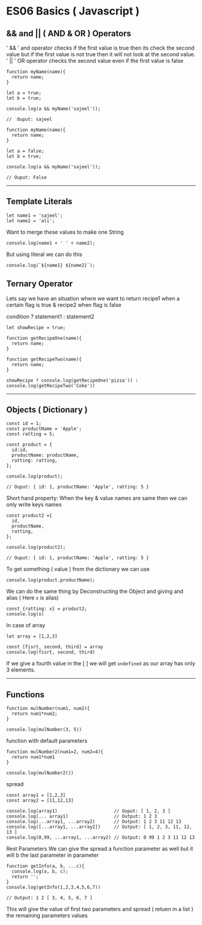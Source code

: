 # ES06 Basics ( Javascript )

## && and || ( AND  & OR ) Operators

' && ' and operator checks if the first value is true then its check the second value  but if the first value is not true then it will not look at the second value.
' || ' OR operator checks the second value even if the first value is false

```
function myName(name){
  return name;
}

let a = true;
let b = true;

console.log(a && myName('sajeel'));

//  Ouput: sajeel

```
```
function myName(name){
  return name;
}

let a = false;
let b = true;

console.log(a && myName('sajeel'));

// Ouput: False

```

---

## Template Literals

```
let name1 = 'sajeel';
let name2 = 'ali';
```

Want to merge these values to make one String
```
console.log(name1 + ' ' + name2);
```

But using literal we can do this 
```
console.log(`${name1} ${name2}`);
```

## Ternary Operator

Lets say we have an situation where we want to return recipe1 when a certain flag is true & recipe2 when flag is false

condition ? statement1 : statement2
```
let showRecipe = true;

function getRecipeOne(name){
  return name;
}

function getRecipeTwo(name){
  return name;
}

showRecipe ? console.log(getRecipeOne('pizza')) : 
console.log(getRecipeTwo('Coke'))
```

---

## Objects ( Dictionary )

```
const id = 1;
const productName = 'Apple';
const ratting = 5;

const product = {
  id:id,
  productName: productName,
  ratting: ratting,
};

console.log(product);

// Ouput: { id: 1, productName: 'Apple', ratting: 5 }
```

Short hand property: When the key & value names are same then we can only write keys names

```
const product2 ={
  id,
  productName,
  ratting,
};

console.log(product2);

// Ouput: { id: 1, productName: 'Apple', ratting: 5 }
```

To get something ( value ) from the dictionary we can use 

```
console.log(product.productName);
```

We can do the same thing by Deconstructing the Object and giving and alias ( Here `x` is alias)

```
const {ratting: x} = product2;
console.log(x)
```

In case of array 

```
let array = [1,2,3]

const [fisrt, second, third] = array
console.log(fisrt, second, third)
```

If we give a fourth value in the [ ] we will get `undefined` as our array has only 3 elements.

---

## Functions 

```
function mulNumber(num1, num2){
  return num1*num2;
}

console.log(mulNumber(3, 5))
```

function with default parameters 

```
function mulNumber2(num1=2, num2=4){
  return num1*num1
}

console.log(mulNumber2())
```

spread

```
const array1 = [1,2,3]
const array2 = [11,12,13]

console.log(array1)                     // Ouput: [ 1, 2, 3 ]
console.log(... array1)                 // Output: 1 2 3
console.log(...array1, ...array2)       // Output: 1 2 3 11 12 13
console.log([...array1, ...array2])     // Output: [ 1, 2, 3, 11, 12, 13 ]
console.log(0,99, ...array1, ...array2) // Output: 0 99 1 2 3 11 12 13
```

Rest Parameters 
We can give the spread a function parameter as well but it will b the last parameter in parameter 

```
function getInfo(a, b, ...c){
  console.log(a, b, c);
  return '';
}
console.log(getInfo(1,2,3,4,5,6,7))

// Output: 1 2 [ 3, 4, 5, 6, 7 ]
```
This will give the value of first two parameters and spread ( retuen in a list ) the remaining parameters values
